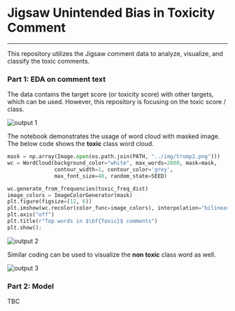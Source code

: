 # Jigsaw Unintended Bias in Toxicity Comment
---
This repository utilizes the Jigsaw comment data to analyze, visualize, and classify the toxic comments.

### Part 1: EDA on comment text

The data contains the target score (or toxicity score) with other targets, which can be used. However, this repository is focusing on the toxic score / class.

![output 1](https://github.com/netsatsawat/Jigsaw-Toxicity-Comment/blob/master/img/Comment_target_viz.JPG)

The notebook demonstrates the usage of word cloud with masked image. The below code shows the __toxic__ class word cloud.
```python
mask = np.array(Image.open(os.path.join(PATH, "../img/trump2.png")))
wc = WordCloud(background_color="white", max_words=2000, mask=mask,
               contour_width=1, contour_color='grey',
               max_font_size=40, random_state=SEED)

wc.generate_from_frequencies(toxic_freq_dist)
image_colors = ImageColorGenerator(mask)
plt.figure(figsize=(12, 6))
plt.imshow(wc.recolor(color_func=image_colors), interpolation="bilinear")
plt.axis("off")
plt.title(r"Top words in $\bf{Toxic}$ comments")
plt.show();
```

![output 2](https://github.com/netsatsawat/Jigsaw-Toxicity-Comment/blob/master/img/Toxic_wordcloud.JPG)

Similar coding can be used to visualize the __non toxic__ class word as well.

![output 3](https://github.com/netsatsawat/Jigsaw-Toxicity-Comment/blob/master/img/Non_toxic_wordcloud.JPG)


### Part 2: Model

TBC
